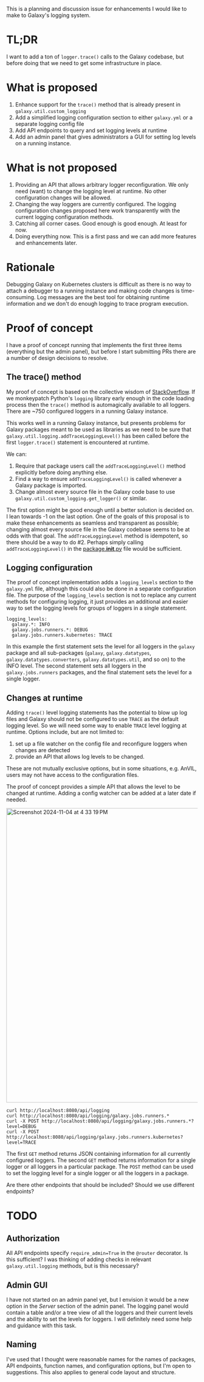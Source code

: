 This is a planning and discussion issue for enhancements I would like to make to Galaxy's logging system.  

# TL;DR

I want to add a ton of `logger.trace()` calls to the Galaxy codebase, but before doing that we need to get some infrastructure in place.

# What is proposed

1. Enhance support for the `trace()` method that is already present in `galaxy.util.custom_logging`
1. Add a simplified logging configuration section to either `galaxy.yml` or a separate logging config file
1. Add API endpoints to query and set logging levels at runtime
1. Add an admin panel that gives administrators a GUI for setting log levels on a running instance.

# What is not proposed

1. Providing an API that allows arbitrary logger reconfiguration.  We only need (want) to change the logging level at runtime.  No other configuration changes will be allowed.
1. Changing the way loggers are currently configured.  The logging configuration changes proposed here work transparently with the current logging configuration methods.
1. Catching all corner cases.  Good enough is good enough. At least for now.
2. Doing everything now.  This is a first pass and we can add more features and enhancements later.

# Rationale

Debugging Galaxy on Kubernetes clusters is difficult as there is no way to attach a debugger to a running instance and making code changes is time-consuming.  Log messages are the best tool for obtaining runtime information and we don't do enough logging to trace program execution. 

# Proof of concept

I have a proof of concept running that implements the first three items (everything but the admin panel), but before I start submitting PRs there are a number of design decisions to resolve.

## The trace() method

My proof of concept is based on the collective wisdom of [StackOverflow](https://stackoverflow.com/a/35804945/1691778).  If we monkeypatch Python's `logging` library early enough in the code loading process then the `trace()` method is automagically available to all loggers.  There are ~750  configured loggers in a running Galaxy instance.

This works well in a running Galaxy instance, but presents problems for Galaxy packages meant to be used as libraries as we need to be sure that `galaxy.util.logging.addTraceLoggingLevel()` has been called before the first `logger.trace()` statement is encountered at runtime. 

We can:

1. Require that package users call the `addTraceLoggingLevel()` method explicitly before doing anything else.
1. Find a way to ensure `addTraceLoggingLevel()` is called whenever a Galaxy package is imported.
1. Change almost every source file in the Galaxy code base to use `galaxy.util.custom_logging.get_logger()` or similar.

The first option might be good enough until a better solution is decided on.  
I lean towards -1 on the last option.  One of the goals of this proposal is to make these enhancements as seamless and transparent as possible; changing almost every source file in the Galaxy codebase seems to be at odds with that goal. The `addTraceLoggingLevel` method is idempotent, so there should be a way to do #2. Perhaps simply calling `addTraceLoggingLevel()` in the [package.__init__.py](https://github.com/galaxyproject/galaxy/blob/dev/packages/package.__init__.py) file would be sufficient.

## Logging configuration

The proof of concept implementation adds a `logging_levels` section to the `galaxy.yml` file, although this could also be done in a separate configuration file.  The purpose of the `logging_levels` section is not to replace any current methods for configuring logging, it just provides an additional and easier way to set the logging levels for groups of loggers in a single statement.

```
logging_levels:
  galaxy.*: INFO
  galaxy.jobs.runners.*: DEBUG
  galaxy.jobs.runners.kubernetes: TRACE
```
In this example the first statement sets the level for all loggers in the `galaxy` package and all sub-packages (`galaxy`, `galaxy.datatypes`, `galaxy.datatypes.converters`, `galaxy.datatypes.util`, and so on) to the INFO level.  The second statement sets all loggers in the `galaxy.jobs.runners` packages, and the final statement sets the level for a single logger.

## Changes at runtime

Adding `trace()` level logging statements has the potential to blow up log files and Galaxy should not be configured to use `TRACE` as the default logging level. So we will need some way to enable `TRACE` level logging at runtime.  Options include, but are not limited to:

1. set up a file watcher on the config file and reconfigure loggers when changes are detected
2. provide an API that allows log levels to be changed.  

These are not mutually exclusive options, but in some situations, e.g. AnVIL, users may not have access to the configuration files. 

The proof of concept provides a simple API that allows the level to be changed at runtime. Adding a config watcher can be added at a later date if needed.

<img width="775" alt="Screenshot 2024-11-04 at 4 33 19 PM" src="https://github.com/user-attachments/assets/ce7e650d-2cfe-4449-8de3-adab21ac4fca">

```
curl http://localhost:8080/api/logging
curl http://localhost:8080/api/logging/galaxy.jobs.runners.* 
curl -X POST http://localhost:8080/api/logging/galaxy.jobs.runners.*?level=DEBUG
curl -X POST http://localhost:8080/api/logging/galaxy.jobs.runners.kubernetes?level=TRACE
```
The first `GET` method returns JSON containing information for all currently configured loggers.  The second `GET` method returns information for a single logger or all loggers in a particular package.  The `POST` method can be used to set the logging level for a single logger or all the loggers in a package. 

Are there other endpoints that should be included?  Should we use different endpoints?

# TODO

## Authorization

All API endpoints specify `require_admin=True` in the `@router` decorator.  Is this sufficient? I was thinking of adding checks in relevant `galaxy.util.logging` methods, but is this necessary?

## Admin GUI

I have not started on an admin panel yet, but I envision it would be a new option in the *Server* section of the admin panel.  The logging panel would contain a table and/or a tree view of all the loggers and their current levels and the ability to set the levels for loggers.  I will definitely need some help and guidance with this task.  

## Naming

I've used that I thought were reasonable names for the names of packages, API endpoints, function names, and configuration options, but I'm open to suggestions. This also applies to general code layout and structure.